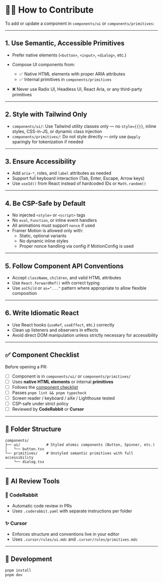 # 🧑‍💻 How to Contribute

To add or update a component in `components/ui` or `components/primitives`:

---

## 1. Use Semantic, Accessible Primitives

- Prefer native elements (`<button>`, `<input>`, `<dialog>`, etc.)

- Compose UI components from:
  - ✅ Native HTML elements with proper ARIA attributes
  - ✅ Internal primitives in `components/primitives`

- ❌ Never use Radix UI, Headless UI, React Aria, or any third-party primitives

---

## 2. Style with Tailwind Only

- `components/ui/`: Use Tailwind utility classes only — no `style={{}}`, inline styles, CSS-in-JS, or dynamic class injection
- `components/primitives/`: Do not style directly — only use `@apply` sparingly for tokenization if needed

---

## 3. Ensure Accessibility

- Add `aria-*`, roles, and `label` attributes as needed
- Support full keyboard interaction (Tab, Enter, Escape, Arrow keys)
- Use `useId()` from React instead of hardcoded IDs or `Math.random()`

---

## 4. Be CSP-Safe by Default

- No injected `<style>` or `<script>` tags
- No `eval`, `Function`, or inline event handlers
- All animations must support `nonce` if used
- Framer Motion is allowed only with:
  - Static, optional variants
  - No dynamic inline styles
  - Proper nonce handling via config if MotionConfig is used

---

## 5. Follow Component API Conventions

- Accept `className`, `children`, and valid HTML attributes
- Use `React.forwardRef()` with correct typing
- Use `asChild` or `as="..."` pattern where appropriate to allow flexible composition

---

## 6. Write Idiomatic React

- Use React hooks (`useRef`, `useEffect`, etc.) correctly
- Clean up listeners and observers in effects
- Avoid direct DOM manipulation unless strictly necessary for accessibility

---

## ✅ Component Checklist

Before opening a PR:

- [ ] Component is in `components/ui/` or `components/primitives/`
- [ ] Uses **native HTML elements** or internal **primitives**
- [ ] Follows the [component checklist](docs/component-checklist.mdx)
- [ ] Passes `pnpm lint && pnpm typecheck`
- [ ] Screen reader / keyboard / aXe / Lighthouse tested
- [ ] CSP-safe under strict policy
- [ ] Reviewed by **CodeRabbit** or **Cursor**

---

## 📁 Folder Structure

```
components/
├── ui/            # Styled atomic components (Button, Spinner, etc.)
│   └── button.tsx
└── primitives/    # Unstyled semantic primitives with full accessibility
    └── dialog.tsx
```

---

## 🤖 AI Review Tools

### 🐰 CodeRabbit

- Automatic code review in PRs
- Uses `.coderabbit.yaml` with separate instructions per folder

### ✨ Cursor

- Enforces structure and conventions live in your editor
- Uses `.cursor/rules/ui.mdc` and `.cursor/rules/primitives.mdc`

---

## 🧪 Development

```bash
pnpm install
pnpm dev
```
